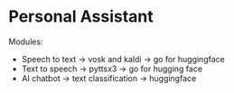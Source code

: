 # Personal Assistant

Modules:

-   Speech to text -> vosk and kaldi -> go for huggingface
-   Text to speech -> pyttsx3 -> go for hugging face
-   AI chatbot -> text classification -> huggingface

